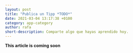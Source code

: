 ```yaml
---
layout: post
title: "Publica un Tipp *TODO*"
date: 2021-03-04 13:17:38 +0100
category: app-category
author: rafa
short-description: Comparte algo que hayas aprendido hoy.
---
```


**This article is coming soon**
